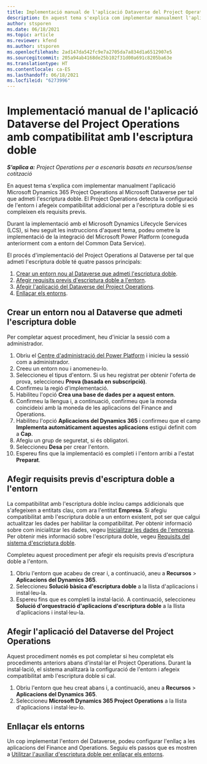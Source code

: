 ```yaml
---
title: Implementació manual de l'aplicació Dataverse del Project Operations amb compatibilitat amb l'escriptura doble
description: En aquest tema s'explica com implementar manualment l'aplicació Dataverse del Project Operations per tal que admeti l'escriptura doble.
author: stsporen
ms.date: 06/18/2021
ms.topic: article
ms.reviewer: kfend
ms.author: stsporen
ms.openlocfilehash: 2ad147da542fc9e7a2705da7a834d1a6512907e5
ms.sourcegitcommit: 205a94ab4168de25b102f31d00a691c8205ba63e
ms.translationtype: HT
ms.contentlocale: ca-ES
ms.lasthandoff: 06/18/2021
ms.locfileid: "6273996"
---
```

# <a name="manually-deploy-the-project-operations-dataverse-app-with-dual-write-support"></a>Implementació manual de l'aplicació Dataverse del Project Operations amb compatibilitat amb l'escriptura doble

_**S'aplica a:** Project Operations per a escenaris basats en recursos/sense cotització_

En aquest tema s'explica com implementar manualment l'aplicació Microsoft Dynamics 365 Project Operations al Microsoft Dataverse per tal que admeti l'escriptura doble. El Project Operations detecta la configuració de l'entorn i afegeix compatibilitat addicional per a l'escriptura doble si es compleixen els requisits previs.

Durant la implementació amb el Microsoft Dynamics Lifecycle Services (LCS), si heu seguit les instruccions d'aquest tema, podeu ometre la implementació de la integració del Microsoft Power Platform (coneguda anteriorment com a entorn del Common Data Service).

El procés d'implementació del Project Operations al Dataverse per tal que admeti l'escriptura doble té quatre passos principals:

1. [Crear un entorn nou al Dataverse que admeti l'escriptura doble](#create).
2. [Afegir requisits previs d'escriptura doble a l'entorn](#prerequisites).
3. [Afegir l'aplicació del Dataverse del Project Operations](#dataverse).
4. [Enllaçar els entorns](#link).

## <a name="create-a-new-environment-in-dataverse-that-supports-dual-write"></a><a name="create"></a>Crear un entorn nou al Dataverse que admeti l'escriptura doble

Per completar aquest procediment, heu d'iniciar la sessió com a administrador.

1. Obriu el [Centre d'administració del Power Platform](https://admin.powerplatform.com) i inicieu la sessió com a administrador.
2. Creeu un entorn nou i anomeneu-lo.
3. Seleccioneu el tipus d'entorn. Si us heu registrat per obtenir l'oferta de prova, seleccioneu **Prova (basada en subscripció)**.
4. Confirmeu la regió d'implementació.
5. Habiliteu l'opció **Crea una base de dades per a aquest entorn**. 
6. Confirmeu la llengua i, a continuació, confirmeu que la moneda coincideixi amb la moneda de les aplicacions del Finance and Operations.
7. Habiliteu l'opció **Aplicacions del Dynamics 365** i confirmeu que el camp **Implementa automàticament aquestes aplicacions** estigui definit com a **Cap**.
8. Afegiu un grup de seguretat, si és obligatori.
9. Seleccioneu **Desa** per crear l'entorn.
10. Espereu fins que la implementació es completi i l'entorn arribi a l'estat **Preparat**.

## <a name="add-dual-write-prerequisites-to-the-environment"></a><a name="prerequisites"></a>Afegir requisits previs d'escriptura doble a l'entorn

La compatibilitat amb l'escriptura doble inclou camps addicionals que s'afegeixen a entitats clau, com ara l'entitat **Empresa**. Si afegiu compatibilitat amb l'escriptura doble a un entorn existent, pot ser que calgui actualitzar les dades per habilitar la compatibilitat. Per obtenir informació sobre com inicialitzar les dades, vegeu [Inicialitzar les dades de l'empresa](/dynamics365/fin-ops-core/dev-itpro/data-entities/dual-write/bootstrap-company-data). Per obtenir més informació sobre l'escriptura doble, vegeu [Requisits del sistema d'escriptura doble](/dynamics365/fin-ops-core/dev-itpro/data-entities/dual-write/dual-write-system-req).

Completeu aquest procediment per afegir els requisits previs d'escriptura doble a l'entorn.

1. Obriu l'entorn que acabeu de crear i, a continuació, aneu a **Recursos** \> **Aplicacions del Dynamics 365**.
2. Seleccioneu **Solució bàsica d'escriptura doble** a la llista d'aplicacions i instal·leu-la.
3. Espereu fins que es completi la instal·lació. A continuació, seleccioneu **Solució d'orquestració d'aplicacions d'escriptura doble** a la llista d'aplicacions i instal·leu-la.

## <a name="add-the-project-operations-dataverse-app"></a><a name="dataverse"></a>Afegir l'aplicació del Dataverse del Project Operations

Aquest procediment només es pot completar si heu completat els procediments anteriors abans d'instal·lar el Project Operations. Durant la instal·lació, el sistema analitzarà la configuració de l'entorn i afegeix compatibilitat amb l'escriptura doble si cal.

1. Obriu l'entorn que heu creat abans i, a continuació, aneu a **Recursos** \> **Aplicacions del Dynamics 365**.
2. Seleccioneu **Microsoft Dynamics 365 Project Operations** a la llista d'aplicacions i instal·leu-lo.

## <a name="link-your-environments"></a><a name="link"></a>Enllaçar els entorns

Un cop implementat l'entorn del Dataverse, podeu configurar l'enllaç a les aplicacions del Finance and Operations. Seguiu els passos que es mostren a [Utilitzar l'auxiliar d'escriptura doble per enllaçar els entorns](/dynamics365/fin-ops-core/dev-itpro/data-entities/dual-write/link-your-environment).
